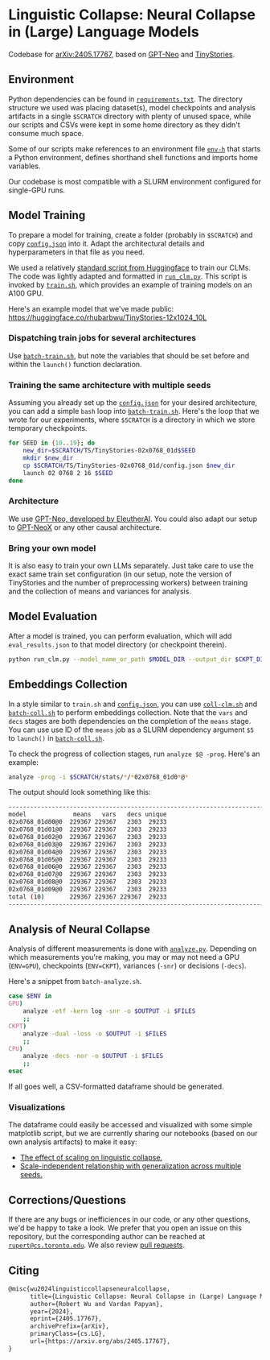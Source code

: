 # Linguistic Collapse: Neural Collapse in (Large) Language Models

Codebase for [arXiv:2405.17767](https://arxiv.org/abs/2405.17767), based on [GPT-Neo](https://github.com/EleutherAI/gpt-neo) and [TinyStories](https://huggingface.co/datasets/roneneldan/TinyStories).

## Environment

Python dependencies can be found in [`requirements.txt`](./requirements.txt). The directory structure we used was placing dataset(s), model checkpoints and analysis artifacts in a single `$SCRATCH` directory with plenty of unused space, while our scripts and CSVs were kept in some home directory as they didn't consume much space.

Some of our scripts make references to an environment file [`env-h`](./env-h) that starts a Python environment, defines shorthand shell functions and imports home variables.

Our codebase is most compatible with a SLURM environment configured for single-GPU runs.

## Model Training

To prepare a model for training, create a folder (probably in `$SCRATCH`) and copy [`config.json`](./config.json) into it. Adapt the architectural details and hyperparameters in that file as you need.

We used a relatively [standard script from Huggingface](https://github.com/huggingface/transformers/blob/main/examples/pytorch/language-modeling/run_clm.py) to train our CLMs. The code was lightly adapted and formatted in [`run_clm.py`](./run_clm.py). This script is invoked by [`train.sh`](./train.sh), which provides an example of training models on an A100 GPU.

Here's an example model that we've made public: https://huggingface.co/rhubarbwu/TinyStories-12x1024_10L

### Dispatching train jobs for several architectures

Use [`batch-train.sh`](./batch-train.sh), but note the variables that should be set before and within the `launch()` function declaration.

### Training the same architecture with multiple seeds

Assuming you already set up the [`config.json`](./config.json) for your desired architecture, you can add a simple `bash` loop into [`batch-train.sh`](./batch-train.sh). Here's the loop that we wrote for our experiments, where `$SCRATCH` is a directory in which we store temporary checkpoints.

```sh
for SEED in {10..19}; do
    new_dir=$SCRATCH/TS/TinyStories-02x0768_01d$SEED
    mkdir $new_dir
    cp $SCRATCH/TS/TinyStories-02x0768_01d/config.json $new_dir
    launch 02 0768 2 16 $SEED
done
```

### Architecture

We use [GPT-Neo, developed by EleutherAI](https://github.com/EleutherAI/gpt-neo). You could also adapt our setup to [GPT-NeoX](https://github.com/EleutherAI/gpt-neox) or any other causal architecture.

### Bring your own model

It is also easy to train your own LLMs separately. Just take care to use the exact same train set configuration (in our setup, note the version of TinyStories and the number of preprocessing workers) between training and the collection of means and variances for analysis.

## Model Evaluation

After a model is trained, you can perform evaluation, which will add `eval_results.json` to that model directory (or checkpoint therein).

```sh
python run_clm.py --model_name_or_path $MODEL_DIR --output_dir $CKPT_DIR --tokenizer_name EleutherAI/gpt-neo-125M --do_eval --per_device_eval_batch_size $BATCH_SIZE --cache_dir $SCRATCH --dataset_name $DATASET --dataloader_num_workers 2 --preprocessing_num_workers 2 --run_name $CKPT --trust_remote_code --model_ckpt_idx $IDX --report_to none
```

## Embeddings Collection

In a style similar to `train.sh` and [`config.json`](./config.json), you can use [`coll-clm.sh`](./coll-clm.sh) and [`batch-coll.sh`](./batch-coll.sh) to perform embeddings collection. Note that the `vars` and `decs` stages are both dependencies on the completion of the `means` stage. You can use use ID of the `means` job as a SLURM dependency argument `$5` to `launch()` in [`batch-coll.sh`](./batch-coll.sh).

To check the progress of collection stages, run `analyze $@ -prog`. Here's an example:

```sh
analyze -prog -i $SCRATCH/stats/*/*02x0768_01d0*@*
```

The output should look something like this:

```sh
-------------------------------------------------------------------------------
model             means   vars   decs unique
02x0768_01d00@0  229367 229367   2303  29233
02x0768_01d01@0  229367 229367   2303  29233
02x0768_01d02@0  229367 229367   2303  29233
02x0768_01d03@0  229367 229367   2303  29233
02x0768_01d04@0  229367 229367   2303  29233
02x0768_01d05@0  229367 229367   2303  29233
02x0768_01d06@0  229367 229367   2303  29233
02x0768_01d07@0  229367 229367   2303  29233
02x0768_01d08@0  229367 229367   2303  29233
02x0768_01d09@0  229367 229367   2303  29233
total (10)       229367 229367 229367  29233
------------------------------------------------------------------------------
```

## Analysis of Neural Collapse

Analysis of different measurements is done with [`analyze.py`](./analyze.py). Depending on which measurements you're making, you may or may not need a GPU (`ENV=GPU`), checkpoints (`ENV=CKPT`), variances (`-snr`) or decisions (`-decs`).

Here's a snippet from `batch-analyze.sh`.

```sh
case $ENV in
GPU)
    analyze -etf -kern log -snr -o $OUTPUT -i $FILES
    ;;
CKPT)
    analyze -dual -loss -o $OUTPUT -i $FILES
    ;;
CPU)
    analyze -decs -nor -o $OUTPUT -i $FILES
    ;;
esac
```

If all goes well, a CSV-formatted dataframe should be generated.

### Visualizations

The dataframe could easily be accessed and visualized with some simple matplotlib script, but we are currently sharing our notebooks (based on our own analysis artifacts) to make it easy:

- [The effect of scaling on linguistic collapse.](https://colab.research.google.com/drive/1_PVBqYknv4OH9PzIdFOEpybp16DZKzuT?usp=sharing)
- [Scale-independent relationship with generalization across multiple seeds.](https://colab.research.google.com/drive/1OqZ4JNITFuZt7jT3-_Q3hr8x2Q_Lvvwa?usp=sharing)

## Corrections/Questions

If there are any bugs or inefficiences in our code, or any other questions, we'd be happy to take a look. We prefer that you open an issue on this repository, but the corresponding author can be reached at [`rupert@cs.toronto.edu`](mailto:rupert@cs.toronto.edu). We also review [pull requests](https://github.com/rhubarbwu/linguistic-collapse/pulls).

## Citing

```tex
@misc{wu2024linguisticcollapseneuralcollapse,
      title={Linguistic Collapse: Neural Collapse in (Large) Language Models},
      author={Robert Wu and Vardan Papyan},
      year={2024},
      eprint={2405.17767},
      archivePrefix={arXiv},
      primaryClass={cs.LG},
      url={https://arxiv.org/abs/2405.17767},
}
```
